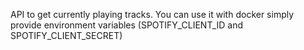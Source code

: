 API to get currently playing tracks. You can use it with docker simply provide environment variables (SPOTIFY_CLIENT_ID and SPOTIFY_CLIENT_SECRET) 
